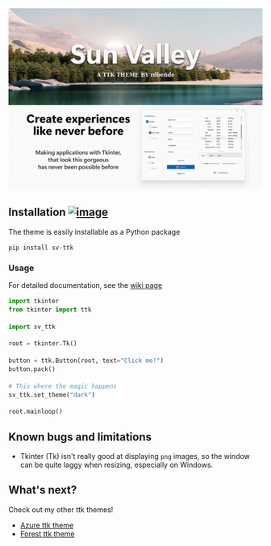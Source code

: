 <picture>
  <source media="(prefers-color-scheme: dark)" srcset="https://raw.githubusercontent.com/rdbende/Sun-Valley-ttk-theme/master/assets/hero_dark.png">
  <img alt="Cover image" src="https://raw.githubusercontent.com/rdbende/Sun-Valley-ttk-theme/master/assets/hero_light.png">
</picture>

## Installation [![image](https://static.pepy.tech/badge/sv-ttk)](https://pypi.org/project/sv-ttk)
The theme is easily installable as a Python package

```
pip install sv-ttk
```


### Usage
For detailed documentation, see the [wiki page](https://github.com/rdbende/Sun-Valley-ttk-theme/wiki/Usage-with-Python)

```python
import tkinter
from tkinter import ttk

import sv_ttk

root = tkinter.Tk()

button = ttk.Button(root, text="Click me!")
button.pack()

# This where the magic happens
sv_ttk.set_theme("dark")

root.mainloop()
```


## Known bugs and limitations
- Tkinter (Tk) isn't really good at displaying `png` images, so the window can be quite laggy when resizing, especially on Windows.

## What's next?
Check out my other ttk themes!
- [Azure ttk theme](https://github.com/rdbende/Azure-ttk-theme)
- [Forest ttk theme](https://github.com/rdbende/Forest-ttk-theme)
